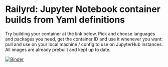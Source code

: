 # Railyrd: Jupyter Notebook container builds from Yaml definitions

Try building your container at the link below. Pick and choose languages and packages you need, get the container ID and use it whenever you want: pull and use on your local machine / config to use on JupyterHub instances. All images are already prebuilt and kept up to date.

[![Binder](https://mybinder.org/badge_logo.svg)](https://mybinder.org/v2/gh/ktaletsk/railyard/master?urlpath=%2Fvoila%2Frender%2Fbuilder-ui%2FContainerBuilder.ipynb)